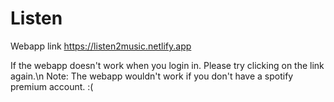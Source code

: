 # Listen
Webapp link
https://listen2music.netlify.app

If the webapp doesn't work when you login in. Please try clicking on the link again.\n
Note: The webapp wouldn't work if you don't have a spotify premium account. :(
